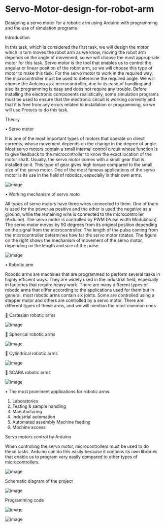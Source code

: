 # Servo-Motor-design-for-robot-arm
Designing a servo motor for a robotic arm using Arduino with programming and the use of simulation programs 



Introduction 

In this task, which is considered the first task, we will design the motor, which in turn moves the robot arm as we know, moving the robot arm depends on the angle of movement, so we will choose the most appropriate motor for this task. Servo motor is the tool that enables us to control the angular or linear position of the robot arm, so we will choose this type of motor to make this task. For the servo motor to work in the required way, the microcontroller must be used to determine the required angle. We will choose the Arduino as a microcontroller, due to its ease of handling and also its programming is easy and does not require any trouble. Before installing the electronic components realistically, some simulation programs must be used to ensure that the electronic circuit is working correctly and that it is free from any errors related to installation or programming, so we will use Protues to do this task.  

Theory 


•	Servo motor

It is one of the most important types of motors that operate on direct currents, whose movement depends on the change in the degree of angle. Most servo motors contain a small internal control circuit whose function is to give feedback to the microcontroller to know the exact location of the motor shaft. Usually, the servo motor comes with a small gear that is installed on it. This type of gear gives high torque compared to the small size of the servo motor. One of the most famous applications of the servo motor is its use in the field of robotics, especially in their own arms. 


![image](https://user-images.githubusercontent.com/85449693/122657944-8e5e0200-d170-11eb-85e5-48bde2dd5b0f.png)

•	Working mechanism of servo moto

All types of servo motors have three wires connected to them. One of them is used for the power as positive and the other is used the negative as a ground, while the remaining wire is connected to the microcontroller (Arduino). The servo motor is controlled by PWM (Pulse width Modulation). The servo motor moves by 90 degrees from its original position depending on the signal from the microcontroller. The length of the pulse coming from the microcontroller determines how far the servo motor rotates. The figure on the right shows the mechanism of movement of the servo motor, depending on the length and size of the pulse.

![image](https://user-images.githubusercontent.com/85449693/122657949-9ae25a80-d170-11eb-9533-eb1140252018.png)


•	Robotic arm

Robotic arms are machines that are programmed to perform several tasks in highly efficient ways. They are widely used in the industrial field, especially in factories that require heavy work. There are many different types of robotic arms that differ according to the applications used for them but in general, most robotic arms contain six joints. Some are controlled using a stepper motor and others are controlled by a servo motor. There are different types of these arms, and we will mention the most common ones

	Cartesian robotic arms

![image](https://user-images.githubusercontent.com/85449693/122657956-b188b180-d170-11eb-985c-ce5e175007aa.png)





	Spherical robotic arms

![image](https://user-images.githubusercontent.com/85449693/122658005-13e1b200-d171-11eb-92ab-72d3b95201cd.png)




	Cylindrical robotic arms

![image](https://user-images.githubusercontent.com/85449693/122658009-1ba15680-d171-11eb-9408-89caea30ef3f.png)






	SCARA robotic arms

![image](https://user-images.githubusercontent.com/85449693/122658015-252abe80-d171-11eb-97f3-96c7ab8f6890.png)



•	The most prominent applications for robotic arms
1.	Laboratories
2.	Testing & sample handling
3.	Manufacturing
4.	Industrial automation
5.	Automated assembly Machine feeding
6.	Machine access


Servo motors control by Arduino


When controlling the servo motor, microcontrollers must be used to do these tasks. Arduino can do this easily because it contains its own libraries that enable us to program very easily compared to other types of microcontrollers. 


![image](https://user-images.githubusercontent.com/85449693/122684499-5c9b7880-d20e-11eb-8da2-b2e97d9ecb37.png)


Schematic diagram of the project 


![image](https://user-images.githubusercontent.com/85449693/122684514-7046df00-d20e-11eb-85ee-e045d6052069.png)


Programming code


![image](https://user-images.githubusercontent.com/85449693/122684531-80f75500-d20e-11eb-8a7d-7c8cc8fb5fd0.png)


![image](https://user-images.githubusercontent.com/85449693/122684535-89e82680-d20e-11eb-900c-55e66d129d5b.png)








